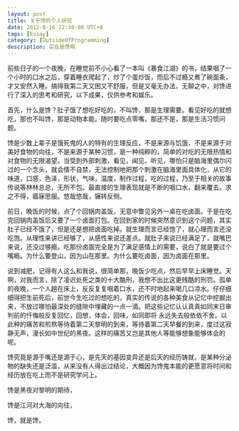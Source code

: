 ```yaml
---
layout: post
title: 关于馋的个人研究
date: 2012-8-16 22:38:00 UTC+8
tags: [Essay]
category: [OutsideOfProgramming]
description: 实在是馋啊
---
```


前些日子的一个夜晚，在睡觉前不小心看了一本叫《暴食江湖》的书，结果咽了一个小时的口水之后，穿着睡衣爬起了，炒了个蛋炒饭，而后不过瘾又煮了碗面条，才又安然入睡。搞得我第二天又困又不舒服，但是又毫无办法，无聊之中，对馋进行了深入的思考和研究，以下成果，仅供参考和娱乐。

<!-- more -->

首先，什么是馋？肚子饿了想吃好吃的，不叫馋，那是生理需要。看见好吃的就想吃，那也不叫馋，那是动物本能。随时要吃点零嘴，那还不是，那是生活习惯问题。

馋是少数上辈子是饿死鬼的人的特有的生理反应，不是来源与饥饿，不是来源于对美好食物的向往，不是来源于某种习惯，是一种纯粹的，简单的对吃的无限热情和对食物的无限渴望。当受到外部刺激，看见，闻见，听见，哪怕只是脑海里偶尔闪过的一个念头，就会情不自禁，无法控制地把那个刺激在脑海里面具体化，从它的味道，口感，色泽，形状，气味，温度，制作过程，吃的过程，乃至于相关的故事传说等林林总总，无所不包。最直接的生理表现就是不断的咽口水，翻来覆去。求之不得，寤寐思服。悠哉悠哉，辗转反侧。

前日，晚饭的时候，点了个回锅肉盖饭，无意中瞥见另外一桌在吃卤面。于是在吃完回锅肉盖饭后又要了一个卤面打包。在回到家的时候突然意识到这个问题，其实肚子已经不饿了，但是还是想把卤面吃掉。就生理而言已经饱了，就心理而言还没吃饱。从理性来讲已经够了，从感性来说还差点。就肚子来说已经满足了，就嘴巴来说，还没过够瘾。吃那份卤面完全是为了满足感情上的需要，说白了就是要过个嘴瘾。为什么要登山，因为山在那里。为什么要吃卤面，因为卤面在那里。

说到减肥，记得有人这么和我说，很简单那，晚饭少吃点，然后早早上床睡觉。天啊，对我而言，除了凌迟处死之类的十大酷刑，我想不出比这更残酷的刑罚。孤单的夜晚，一个人趟在床上，反反复复咽着口水，还不时地起来喝几口凉水。仔仔细细得把生前死后，前世今生吃过的想吃的，真实的传说的各种美食从记忆中挖掘出来，不放过哪怕最深处的缝隙中埋藏的一点一滴。把这些记忆认认真真如同末日审判前的忏悔般反复回忆，回想，体会，回味，如同即将 永远失去般依依不舍。以此种的痛苦和煎熬等待着第二天黎明的到来，等待着第二天早餐的到来，度过这寂静无声，漫长如中世纪的黑夜。这样的痛苦又岂是其他人等能够想象能够体会的呢。

馋究竟是源于嘴还是源于心，是先天的基因变异还是后天的经历铸就，是某种分泌物的缺失还是泛滥，从来没有人得出过结论，大概因为馋鬼本能的更愿意将时间和经历放在吃上而不是研究学问上。

馋是黑夜对黎明的期待，

馋是江河对大海的向往，

馋，就是馋。